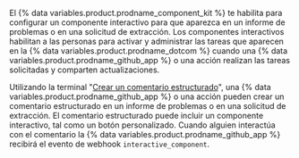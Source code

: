 El {% data variables.product.prodname_component_kit %} te habilita para configurar un componente interactivo para que aparezca en un informe de problemas o en una solicitud de extracción. Los componentes interactivos habilitan a las personas para activar y administrar las tareas que aparecen en la {% data variables.product.prodname_dotcom %} cuando una {% data variables.product.prodname_github_app %} o una acción realizan las tareas solicitadas y comparten actualizaciones.

Utilizando la terminal "[Crear un comentario estructurado](/hidden/github-component-kit/composable-comments#create-composable-comment)", una {% data variables.product.prodname_github_app %} o una acción pueden crear un comentario estructurado en un informe de problemas o en una solicitud de extracción. El comentario estructurado puede incluir un componente interactivo, tal como un botón personalizado. Cuando alguien interactúa con el comentario la {% data variables.product.prodname_github_app %} recibirá el evento de webhook `interactive_component`.
